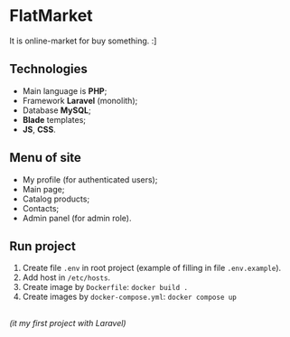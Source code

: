 
# FlatMarket 

It is online-market for buy something. :]

## Technologies

- Main language is **PHP**;
- Framework **Laravel** (monolith);
- Database **MySQL**;
- **Blade** templates;
- **JS**, **CSS**.

## Menu of site

- My profile (for authenticated users);
- Main page;
- Catalog products;
- Contacts;
- Admin panel (for admin role).

## Run project

1. Create file `.env` in root project (example of filling in file `.env.example`).
2. Add host in `/etc/hosts`.
2. Create image by `Dockerfile`:
`docker build .`
2. Create images by `docker-compose.yml`:
`docker compose up`

## 

###### (it my first project with Laravel)
